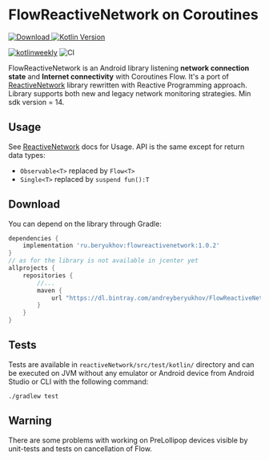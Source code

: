 # FlowReactiveNetwork on Coroutines
[![Download](https://api.bintray.com/packages/andreyberyukhov/FlowReactiveNetwork/FlowReactiveNetwork/images/download.svg) ](https://bintray.com/andreyberyukhov/FlowReactiveNetwork/FlowReactiveNetwork/_latestVersion)
[![Kotlin Version](https://img.shields.io/badge/Kotlin-1.4.10-blue.svg)](https://kotlinlang.org)

[![kotlinweekly](https://img.shields.io/badge/kotlinweekly.net-204-blue.svg)](https://mailchi.mp/kotlinweekly/kotlin-weekly-204)
![CI](https://github.com/AndreySBer/FlowReactiveNetwork/workflows/Android%20CI/badge.svg)

FlowReactiveNetwork is an Android library listening **network connection state** and **Internet connectivity** with Coroutines Flow. It's a port of [ReactiveNetwork](https://github.com/pwittchen/ReactiveNetwork) library rewritten with Reactive Programming approach. Library supports both new and legacy network monitoring strategies. Min sdk version = 14.

Usage
-----
See [ReactiveNetwork](https://github.com/pwittchen/ReactiveNetwork) docs for Usage. API is the same except for return data types:
- `Observable<T>` replaced by `Flow<T>`
- `Single<T>` replaced by `suspend fun():T`

Download
--------

You can depend on the library through Gradle:

```groovy
dependencies {
    implementation 'ru.beryukhov:flowreactivenetwork:1.0.2'
}
// as for the library is not available in jcenter yet
allprojects {
    repositories {
        //...
        maven {
            url "https://dl.bintray.com/andreyberyukhov/FlowReactiveNetwork"
        }
    }
}
```

Tests
-----

Tests are available in `reactiveNetwork/src/test/kotlin/` directory and can be executed on JVM without any emulator or Android device from Android Studio or CLI with the following command:

```
./gradlew test
```

Warning
-----

There are some problems with working on PreLollipop devices visible by unit-tests and tests on cancellation of Flow.
